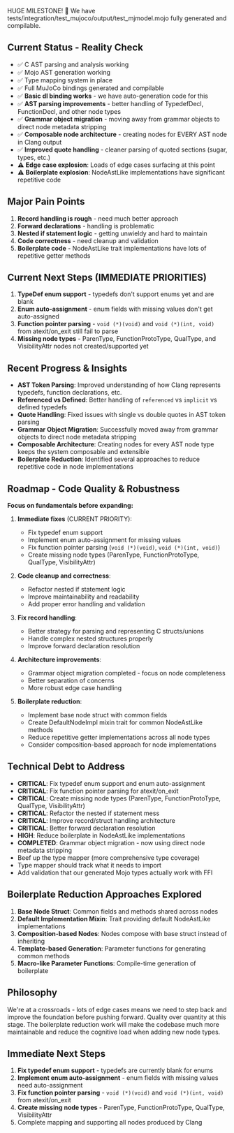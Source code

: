 HUGE MILESTONE! 🎉 We have tests/integration/test_mujoco/output/test_mjmodel.mojo fully generated and compilable.

## Current Status - Reality Check
- ✅ C AST parsing and analysis working
- ✅ Mojo AST generation working  
- ✅ Type mapping system in place
- ✅ Full MuJoCo bindings generated and compilable
- ✅ **Basic dl binding works** - we have auto-generation code for this
- ✅ **AST parsing improvements** - better handling of TypedefDecl, FunctionDecl, and other node types
- ✅ **Grammar object migration** - moving away from grammar objects to direct node metadata stripping
- ✅ **Composable node architecture** - creating nodes for EVERY AST node in Clang output
- ✅ **Improved quote handling** - cleaner parsing of quoted sections (sugar, types, etc.)
- ⚠️ **Edge case explosion**: Loads of edge cases surfacing at this point
- ⚠️ **Boilerplate explosion**: NodeAstLike implementations have significant repetitive code

## Major Pain Points
1. **Record handling is rough** - need much better approach
2. **Forward declarations** - handling is problematic 
3. **Nested if statement logic** - getting unwieldy and hard to maintain
4. **Code correctness** - need cleanup and validation
5. **Boilerplate code** - NodeAstLike trait implementations have lots of repetitive getter methods

## Current Next Steps (IMMEDIATE PRIORITIES)
1. **TypeDef enum support** - typedefs don't support enums yet and are blank
2. **Enum auto-assignment** - enum fields with missing values don't get auto-assigned
3. **Function pointer parsing** - `void (*)(void)` and `void (*)(int, void)` from atexit/on_exit still fail to parse
4. **Missing node types** - ParenType, FunctionProtoType, QualType, and VisibilityAttr nodes not created/supported yet

## Recent Progress & Insights
- **AST Token Parsing**: Improved understanding of how Clang represents typedefs, function declarations, etc.
- **Referenced vs Defined**: Better handling of `referenced` vs `implicit` vs defined typedefs
- **Quote Handling**: Fixed issues with single vs double quotes in AST token parsing
- **Grammar Object Migration**: Successfully moved away from grammar objects to direct node metadata stripping
- **Composable Architecture**: Creating nodes for every AST node type keeps the system composable and extensible
- **Boilerplate Reduction**: Identified several approaches to reduce repetitive code in node implementations

## Roadmap - Code Quality & Robustness
**Focus on fundamentals before expanding:**

1. **Immediate fixes** (CURRENT PRIORITY):
   - Fix typedef enum support
   - Implement enum auto-assignment for missing values
   - Fix function pointer parsing (`void (*)(void)`, `void (*)(int, void)`)
   - Create missing node types (ParenType, FunctionProtoType, QualType, VisibilityAttr)

2. **Code cleanup and correctness**:
   - Refactor nested if statement logic
   - Improve maintainability and readability
   - Add proper error handling and validation

3. **Fix record handling**:
   - Better strategy for parsing and representing C structs/unions
   - Handle complex nested structures properly
   - Improve forward declaration resolution

4. **Architecture improvements**:
   - Grammar object migration completed - focus on node completeness
   - Better separation of concerns
   - More robust edge case handling

5. **Boilerplate reduction**:
   - Implement base node struct with common fields
   - Create DefaultNodeImpl mixin trait for common NodeAstLike methods
   - Reduce repetitive getter implementations across all node types
   - Consider composition-based approach for node implementations

## Technical Debt to Address
- **CRITICAL**: Fix typedef enum support and enum auto-assignment
- **CRITICAL**: Fix function pointer parsing for atexit/on_exit
- **CRITICAL**: Create missing node types (ParenType, FunctionProtoType, QualType, VisibilityAttr)
- **CRITICAL**: Refactor the nested if statement mess
- **CRITICAL**: Improve record/struct handling architecture  
- **CRITICAL**: Better forward declaration resolution
- **HIGH**: Reduce boilerplate in NodeAstLike implementations
- **COMPLETED**: Grammar object migration - now using direct node metadata stripping
- Beef up the type mapper (more comprehensive type coverage)
- Type mapper should track what it needs to import
- Add validation that our generated Mojo types actually work with FFI

## Boilerplate Reduction Approaches Explored
1. **Base Node Struct**: Common fields and methods shared across nodes
2. **Default Implementation Mixin**: Trait providing default NodeAstLike implementations
3. **Composition-based Nodes**: Nodes compose with base struct instead of inheriting
4. **Template-based Generation**: Parameter functions for generating common methods
5. **Macro-like Parameter Functions**: Compile-time generation of boilerplate

## Philosophy
We're at a crossroads - lots of edge cases means we need to step back and improve the foundation before pushing forward. Quality over quantity at this stage. The boilerplate reduction work will make the codebase much more maintainable and reduce the cognitive load when adding new node types.

## Immediate Next Steps
1. **Fix typedef enum support** - typedefs are currently blank for enums
2. **Implement enum auto-assignment** - enum fields with missing values need auto-assignment
3. **Fix function pointer parsing** - `void (*)(void)` and `void (*)(int, void)` from atexit/on_exit
4. **Create missing node types** - ParenType, FunctionProtoType, QualType, VisibilityAttr
5. Complete mapping and supporting all nodes produced by Clang